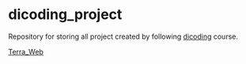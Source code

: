 # dicoding_project
Repository for storing all project created by following [dicoding](https://www.dicoding.com/) course.

[Terra_Web](www.jioaf.github.io/terra_web)
